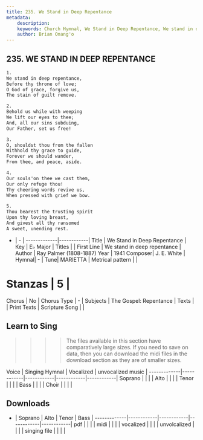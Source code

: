 ```yaml
---
title: 235. We Stand in Deep Repentance
metadata:
    description: 
    keywords: Church Hymnal, We Stand in Deep Repentance, We stand in deep repentance, 
    author: Brian Onang'o
---
```



## 235. WE STAND IN DEEP REPENTANCE

```txt
1.
We stand in deep repentance, 
Before thy throne of love; 
O God of grace, forgive us, 
The stain of guilt remove. 

2.
Behold us while with weeping 
We lift our eyes to thee; 
And, all our sins subduing, 
Our Father, set us free! 

3.
O, shouldst thou from the fallen 
Withhold thy grace to guide, 
Forever we should wander, 
From thee, and peace, aside. 

4.
Our souls'on thee we cast them, 
Our only refuge thou! 
Thy cheering words revive us, 
When pressed with grief we bow. 

5.
Thou bearest the trusting spirit 
Upon thy loving breast, 
And givest all thy ransomed 
A sweet, unending rest.

```

- |   -  |
-------------|------------|
Title | We Stand in Deep Repentance |
Key | E♭ Major |
Titles |  |
First Line | We stand in deep repentance |
Author | Ray Palmer (1808-1887)
Year | 1941
Composer| J. E. White |
Hymnal|  - |
Tune| MARIETTA  |
Metrical pattern | |
# Stanzas | 5 |
Chorus | No |
Chorus Type | - |
Subjects | The Gospel: Repentance |
Texts |  |
Print Texts | 
Scripture Song |  |
  
## Learn to Sing

>>>> The files available in this section have comparatively large sizes. If you need to save on data, then you can download the midi files in the download section as they are of smaller sizes.

Voice |  Singing Hymnal | Vocalized | unvocalized music |
-------------|------------|------------|------------|------------|
Soprano | | | |
Alto | | | |
Tenor | | | |
Bass | | | |
Choir | | | |

## Downloads

- |  Soprano | Alto | Tenor | Bass |
-------------|------------|------------|------------|------------|
pdf | | | |
midi | | | |
vocalized | | | |
unvolcalized | | | |
singing file | | | |
  
